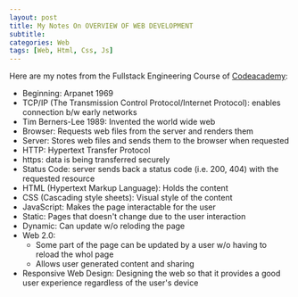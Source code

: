 ```yaml
---
layout: post
title: My Notes On OVERVIEW OF WEB DEVELOPMENT
subtitle: 
categories: Web
tags: [Web, Html, Css, Js]
---
```


Here are my notes from the Fullstack Engineering Course of [Codeacademy](https://www.codecademy.com/):

- Beginning: Arpanet 1969
- TCP/IP (The Transmission Control Protocol/Internet Protocol): enables connection b/w early networks
- Tim Berners-Lee 1989: Invented the world wide web
- Browser: Requests web files from the server and renders them
- Server: Stores web files and sends them to the browser when requested
- HTTP: Hypertext Transfer Protocol
- https: data is being transferred securely
- Status Code: server sends back a status code (i.e. 200, 404) with the requested resource
- HTML (Hypertext Markup Language): Holds the content
- CSS (Cascading style sheets): Visual style of the content
- JavaScript: Makes the page interactable for the user 
- Static: Pages that doesn't change due to the user interaction
- Dynamic: Can update w/o reloding the page
- Web 2.0: 
    - Some part of the page can be updated by a user w/o having to reload the whol page
    - Allows user generated content and sharing
- Responsive Web Design: Designing the web so that it provides a good user experience regardless of the user's device